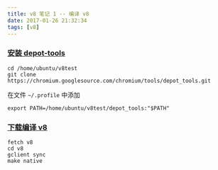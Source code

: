 ```yaml
---
title: v8 笔记 1 -- 编译 v8
date: 2017-01-26 21:32:34
tags: [v8]
---
```




### [安装 depot-tools](https://www.chromium.org/developers/how-tos/install-depot-tools)

<!--more-->


```
cd /home/ubuntu/v8test
git clone https://chromium.googlesource.com/chromium/tools/depot_tools.git
```

在文件 `~/.profile` 中添加

```
export PATH=/home/ubuntu/v8test/depot_tools:"$PATH"
```



### [下载编译 v8](https://github.com/v8/v8/wiki/Building%20with%20Gyp)

```
fetch v8
cd v8
gclient sync
make native
```
